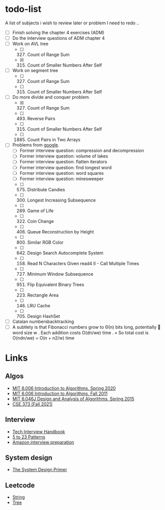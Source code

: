 # todo-list

A list of subjects i wish to review later or problem I need to redo ..

- [ ] Finish solving the chapter 4 exercises (ADM)
- [ ] Do the interview questions of ADM chapter 4
- [ ] Work on AVL tree
  - [ ] 327. Count of Range Sum
  - [X] 315. Count of Smaller Numbers After Self
- [ ] Work on segment tree
  - [ ] 327. Count of Range Sum
  - [ ] 315. Count of Smaller Numbers After Self
- [ ] Do more divide and conquer problem. 
  - [X] 327. Count of Range Sum
  - [ ] 493. Reverse Pairs
  - [ ] 315. Count of Smaller Numbers After Self
  - [ ] 1885. Count Pairs in Two Arrays
- [ ] Problems from [google](https://techdevguide.withgoogle.com/paths/interview/?programming_languages=python).
  - [ ] Former interview question: compression and decompression
  - [ ] Former interview question: volume of lakes
  - [ ] Former interview question: flatten iterators
  - [ ] Former interview question: find longest word
  - [ ] Former interview question: word squares
  - [ ] Former interview question: minesweeper
  - [ ] 575. Distribute Candies
  - [ ] 300. Longest Increasing Subsequence
  - [ ] 289. Game of Life
  - [ ] 322. Coin Change
  - [ ] 406. Queue Reconstruction by Height
  - [ ] 800. Similar RGB Color
  - [ ] 642. Design Search Autocomplete System
  - [ ] 158. Read N Characters Given read4 II - Call Multiple Times
  - [ ] 727. Minimum Window Subsequence
  - [ ] 951. Flip Equivalent Binary Trees
  - [ ] 223. Rectangle Area
  - [ ] 146. LRU Cache
  - [ ] 705. Design HashSet
 - [ ] Catalan numbersbacktracking
 - [ ] A subtlety is that Fibonacci numbers grow to Θ(n) bits long, potentially  word size w .  Each addition costs O(dn/we) time . • So total cost is O(ndn/we) = O(n + n2/w) time 

# Links

## Algos
- [MIT 6.006 Introduction to Algorithms, Spring 2020](https://www.youtube.com/watch?v=ZA-tUyM_y7s&list=PLUl4u3cNGP63EdVPNLG3ToM6LaEUuStEY)
- [MIT 6.006 Introduction to Algorithms, Fall 2011](https://www.youtube.com/watch?v=Zc54gFhdpLA&list=PLUl4u3cNGP61Oq3tWYp6V_F-5jb5L2iHb&index=2)
- [MIT 6.046J Design and Analysis of Algorithms, Spring 2015](https://www.youtube.com/watch?v=2P-yW7LQr08&list=PLUl4u3cNGP6317WaSNfmCvGym2ucw3oGp)
- [CSE 373 (Fall 2021)](https://www.youtube.com/watch?v=DGfSAqWI2_g&list=PLOtl7M3yp-DXbHTFe_w9zFPXeau28CDao&index=10)


## Interview
- [Tech Interview Handbook](https://www.techinterviewhandbook.org/introduction)
- [5 to 23 Patterns](https://hackernoon.com/5-to-23-patterns-to-ace-any-coding-interview)
- [Amazon interview preparation](https://www.amazon.jobs/fr/landing_pages/in-person-interview)

## System design
- [The System Design Primer](https://github.com/donnemartin/system-design-primer)

## Leetcode

- [String](https://leetcode.com/discuss/study-guide/1333049/collections-of-string-questions-pattern-for-upcoming-placement-2021)
- [Tree](https://leetcode.com/discuss/interview-question/1337373/tree-question-pattern-2021-placement)
